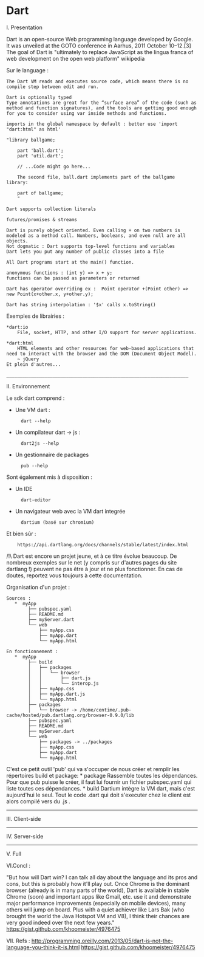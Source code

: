 Dart
====

I. Presentation

Dart is an open-source Web programming language developed by Google. It was unveiled at the GOTO conference in Aarhus, 2011 October 10–12.[3] The goal of Dart is "ultimately to replace JavaScript as the lingua franca of web development on the open web platform" wikipedia

Sur le language :

    The Dart VM reads and executes source code, which means there is no compile step between edit and run.
    
    Dart is optionally typed
    Type annotations are great for the “surface area” of the code (such as method and function signatures), and the tools are getting good enough for you to consider using var inside methods and functions.
    
    imports in the global namespace by default : better use 'import "dart:html" as html'
    
    "library ballgame;
    
        part 'ball.dart';
        part 'util.dart';
    
        // ...Code might go here...
    
        The second file, ball.dart implements part of the ballgame library:
    
        part of ballgame;
        "
    
    Dart supports collection literals
    
    futures/promises & streams
    
    Dart is purely object oriented. Even calling + on two numbers is modeled as a method call. Numbers, booleans, and even null are all objects.
    Not dogmatic : Dart supports top-level functions and variables
    Dart lets you put any number of public classes into a file
    
    All Dart programs start at the main() function.
    
    anonymous functions : (int y) => x + y;
    functions can be passed as parameters or returned
    
    Dart has operator overriding ex :  Point operator +(Point other) => new Point(x+other.x, y+other.y);
    
    Dart has string interpolation : '$x' calls x.toString()


Exemples de librairies :

    *dart:io
        File, socket, HTTP, and other I/O support for server applications.

    *dart:html
        HTML elements and other resources for web-based applications that need to interact with the browser and the DOM (Document Object Model).
        ~ jQuery
    Et plein d'autres...

    ___________________________________________________________________

II. Environnement

Le sdk dart comprend :

* Une VM dart :

        dart --help

* Un compilateur dart -> js :

        dart2js --help

* Un gestionnaire de packages

        pub --help

Sont également mis à disposition :

* Un IDE

        dart-editor

* Un navigateur web avec la VM dart integrée

        dartium (basé sur chromium)

Et bien sûr :

        https://api.dartlang.org/docs/channels/stable/latest/index.html

/!\ Dart est encore un projet jeune, et à ce titre évolue beaucoup. De nombreux exemples sur le net (y compris sur d'autres pages du site dartlang !) peuvent ne pas être à jour et ne plus fonctionner. En cas de doutes, reportez vous toujours à cette documentation.


Organisation d'un projet :

    Sources :
       *  myApp
            ├── pubspec.yaml
            ├── README.md
            ├── myServer.dart
            └── web
                ├── myApp.css
                ├── myApp.dart
                └── myApp.html
    
    En fonctionnement :
       *  myApp
            ├── build
            │   ├── packages
            │   │   └── browser
            │   │       ├── dart.js
            │   │       └── interop.js
            │   ├── myApp.css
            │   ├── myApp.dart.js
            │   └── myApp.html
            ├── packages
            │   └── browser -> /home/centime/.pub-cache/hosted/pub.dartlang.org/browser-0.9.0/lib
            ├── pubspec.yaml
            ├── README.md
            ├── myServer.dart
            └── web
                ├── packages -> ../packages
                ├── myApp.css
                ├── myApp.dart
                └── myApp.html

C'est ce petit outil 'pub' qui va s'occuper de nous créer et remplir les répertoires build et package:
    * package
        Rassemble toutes les dépendances.
        Pour que pub puisse le créer, il faut lui fournir un fichier pubspec.yaml qui liste toutes ces dépendances.
    * build
        Dartium intègre la VM dart, mais c'est aujourd'hui le seul. Tout le code .dart qui doit s'executer chez le client est alors compilé vers du .js .

 _________________________________________________________

III. Client-side

 _________________________________________________________

IV. Server-side

 _________________________________________________________

V. Full 

VI.Concl :

"But how will Dart win? I can talk all day about the language and its pros and cons, but this is probably how it'll play out. Once Chrome is the dominant browser (already is in many parts of the world), Dart is available in stable Chrome (soon) and important apps like Gmail, etc. use it and demonstrate major performance improvements (especially on mobile devices), many others will jump on board. Plus with a quiet achiever like Lars Bak (who brought the world the Java Hotspot VM and V8), I think their chances are very good indeed over the next few years."
https://gist.github.com/khoomeister/4976475

VII. Refs :
http://programming.oreilly.com/2013/05/dart-is-not-the-language-you-think-it-is.html
https://gist.github.com/khoomeister/4976475